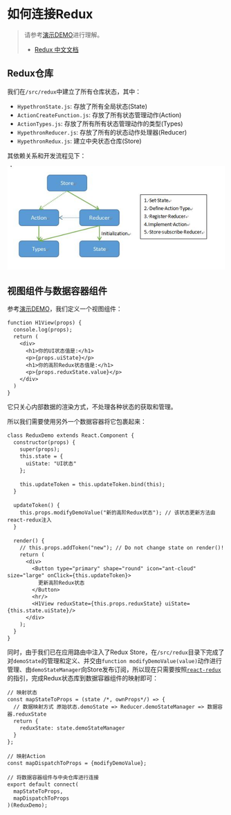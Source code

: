 # 如何连接Redux

> 请参考[演示DEMO](/src/components/ReduxDemo/ReduxDemo.js)进行理解。
> 
> - [Redux 中文文档](https://www.redux.org.cn/)

## Redux仓库

我们在`/src/redux`中建立了所有仓库状态，其中：
- `HypethronState.js`: 存放了所有全局状态(State)
- `ActionCreateFunction.js`: 存放了所有状态管理动作(Action)
- `ActionTypes.js`: 存放了所有所有状态管理动作的类型(Types)
- `HypethronReducer.js`: 存放了所有的状态动作处理器(Reducer)
- `HypethronRedux.js`: 建立中央状态仓库(Store)

其依赖关系和开发流程见下：

![](/documents/pics/HowToConnectReduxPic1.jpg)

## 视图组件与数据容器组件

参考[演示DEMO](/src/components/ReduxDemo/ReduxDemo.js)，我们定义一个视图组件：
```
function H1View(props) {
  console.log(props);
  return (
    <div>
      <h1>你的UI状态值是:</h1>
      <p>{props.uiState}</p>
      <h1>你的高阶Redux状态值是:</h1>
      <p>{props.reduxState.value}</p>
    </div>
  )
}
```
它只关心内部数据的渲染方式，不处理各种状态的获取和管理。

所以我们需要使用另外一个数据容器将它包裹起来：
```
class ReduxDemo extends React.Component {
  constructor(props) {
    super(props);
    this.state = {
      uiState: "UI状态"
    };

    this.updateToken = this.updateToken.bind(this);
  }

  updateToken() {
    this.props.modifyDemoValue("新的高阶Redux状态"); // 该状态更新方法由react-redux注入
  }

  render() {
    // this.props.addToken("new"); // Do not change state on render()!
    return (
      <div>
        <Button type="primary" shape="round" icon="ant-cloud" size="large" onClick={this.updateToken}>
          更新高阶Redux状态
        </Button>
        <hr/>
        <H1View reduxState={this.props.reduxState} uiState={this.state.uiState}/>
      </div>
    );
  }
}
```

同时，由于我们已在应用路由中注入了Redux Store，在`/src/redux`目录下完成了对`demoState`的管理和定义、并交由`function modifyDemoValue(value)`动作进行管理、由`demoStateManager`向Store发布订阅，所以现在只需要按照[`react-redux`](https://react-redux.js.org/introduction/quick-start)的指引，完成Redux状态库到数据容器组件的映射即可：
```
// 映射状态
const mapStateToProps = (state /*, ownProps*/) => {
  // 数据映射方式 原始状态.demoState => Reducer.demoStateManager => 数据容器.reduxState
  return {
    reduxState: state.demoStateManager
  }
};

// 映射Action
const mapDispatchToProps = {modifyDemoValue};

// 将数据容器组件与中央仓库进行连接
export default connect(
  mapStateToProps,
  mapDispatchToProps
)(ReduxDemo);
```

